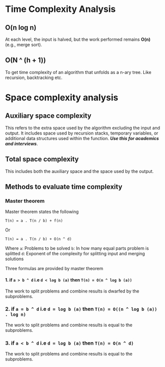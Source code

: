 # Time Complexity Analysis
## O(n log n)
At each level, the input is halved, but the work performed remains **O(n)** (e.g., merge sort).

## O(N ^ (h + 1))
To get time complexity of an algorithm that unfolds as a n-ary tree. Like recursion, backtracking etc.

# Space complexity analysis 
## Auxiliary space complexity
This refers to the extra space used by the algorithm excluding the input and output. It includes space used by recursion stacks, temporary variables, or additional data structures used within the function. ***Use this for academics and interviews***.

## Total space complexity
This includes both the auxiliary space and the space used by the output.


## Methods to evaluate time complexity
### Master theorem
Master theorem states the following

``` 
T(n) = a . T(n / b) + f(n) 
```

Or

``` 
T(n) = a . T(n / b) + O(n ^ d)
```
Where
`a`: Problems to be solved
`b`: In how many equal parts problem is splitted
`d`: Exponent  of the complexity for splitting input and merging solutions


Three formulas are provided by master theorem
#### 1. if `a > b ^ d` i.e `d < log b (a)` then `T(n) = O(n ^ log b (a))`
The work to split problems and combine results is dwarfed by the subproblems.

### 2. if `a = b ^ d` i.e `d = log b (a)` then `T(n) = O((n ^ log b (a)) . log n)`
The work to split problems and combine results is equal to the subproblems.

### 3. if `a < b ^ d` i.e `d = log b (a)` then `T(n) = O(n ^ d)`
The work to split problems and combine results is equal to the subproblems.
